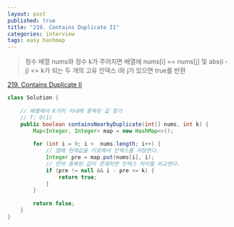 ```yaml
---
layout: post
published: true
title: "219. Contains Duplicate II"
categories: interview
tags: easy hashmap
---
```


> 정수 배열 nums와 정수 k가 주어지면 배열에 nums[i] == nums[j] 및 abs(i - j) <= k가 되는 두 개의 고유 인덱스 i와 j가 있으면 true를 반환

[219. Contains Duplicate II](https://leetcode.com/problems/contains-duplicate-ii/)

```java
class Solution {
    
    // 배열에서 K거리 이내에 중복된 값 찾기
    // T: O(1)
    public boolean containsNearbyDuplicate(int[] nums, int k) {
        Map<Integer, Integer> map = new HashMap<>();
	
        for (int i = 0; i <  nums.length; i++) {
            // 맵에 현재값을 키로해서 인덱스를 저장한다.
            Integer pre = map.put(nums[i], i);
            // 만약 중복된 값이 존재하면 인덱스 차이를 비교한다.
            if (pre != null && i - pre <= k) {
                return true;
            }
        }
	
	    return false;
    }
}
```
